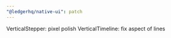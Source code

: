 ```yaml
---
"@ledgerhq/native-ui": patch
---
```


VerticalStepper: pixel polish
VerticalTimeline: fix aspect of lines
